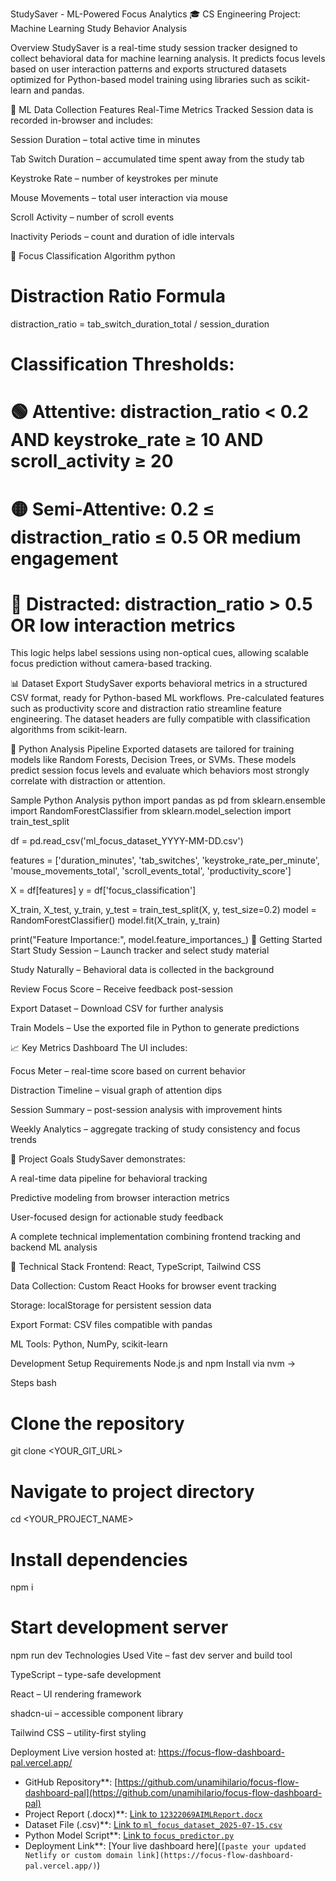 StudySaver - ML-Powered Focus Analytics
🎓 CS Engineering Project: Machine Learning Study Behavior Analysis

Overview
StudySaver is a real-time study session tracker designed to collect behavioral data for machine learning analysis. It predicts focus levels based on user interaction patterns and exports structured datasets optimized for Python-based model training using libraries such as scikit-learn and pandas.

🔬 ML Data Collection Features
Real-Time Metrics Tracked
Session data is recorded in-browser and includes:

Session Duration – total active time in minutes

Tab Switch Duration – accumulated time spent away from the study tab

Keystroke Rate – number of keystrokes per minute

Mouse Movements – total user interaction via mouse

Scroll Activity – number of scroll events

Inactivity Periods – count and duration of idle intervals

🎯 Focus Classification Algorithm
python
# Distraction Ratio Formula
distraction_ratio = tab_switch_duration_total / session_duration

# Classification Thresholds:
# 🟢 Attentive: distraction_ratio < 0.2 AND keystroke_rate ≥ 10 AND scroll_activity ≥ 20
# 🟡 Semi-Attentive: 0.2 ≤ distraction_ratio ≤ 0.5 OR medium engagement
# 🔴 Distracted: distraction_ratio > 0.5 OR low interaction metrics
This logic helps label sessions using non-optical cues, allowing scalable focus prediction without camera-based tracking.

📊 Dataset Export
StudySaver exports behavioral metrics in a structured CSV format, ready for Python-based ML workflows. Pre-calculated features such as productivity score and distraction ratio streamline feature engineering. The dataset headers are fully compatible with classification algorithms from scikit-learn.

🐍 Python Analysis Pipeline
Exported datasets are tailored for training models like Random Forests, Decision Trees, or SVMs. These models predict session focus levels and evaluate which behaviors most strongly correlate with distraction or attention.

Sample Python Analysis
python
import pandas as pd
from sklearn.ensemble import RandomForestClassifier
from sklearn.model_selection import train_test_split

df = pd.read_csv('ml_focus_dataset_YYYY-MM-DD.csv')

features = ['duration_minutes', 'tab_switches', 'keystroke_rate_per_minute', 
            'mouse_movements_total', 'scroll_events_total', 'productivity_score']

X = df[features]
y = df['focus_classification']

X_train, X_test, y_train, y_test = train_test_split(X, y, test_size=0.2)
model = RandomForestClassifier()
model.fit(X_train, y_train)

print("Feature Importance:", model.feature_importances_)
🚀 Getting Started
Start Study Session – Launch tracker and select study material

Study Naturally – Behavioral data is collected in the background

Review Focus Score – Receive feedback post-session

Export Dataset – Download CSV for further analysis

Train Models – Use the exported file in Python to generate predictions

📈 Key Metrics Dashboard
The UI includes:

Focus Meter – real-time score based on current behavior

Distraction Timeline – visual graph of attention dips

Session Summary – post-session analysis with improvement hints

Weekly Analytics – aggregate tracking of study consistency and focus trends

🎯 Project Goals
StudySaver demonstrates:

A real-time data pipeline for behavioral tracking

Predictive modeling from browser interaction metrics

User-focused design for actionable study feedback

A complete technical implementation combining frontend tracking and backend ML analysis

🔧 Technical Stack
Frontend: React, TypeScript, Tailwind CSS

Data Collection: Custom React Hooks for browser event tracking

Storage: localStorage for persistent session data

Export Format: CSV files compatible with pandas

ML Tools: Python, NumPy, scikit-learn

Development Setup
Requirements
Node.js and npm Install via nvm →

Steps
bash
# Clone the repository
git clone <YOUR_GIT_URL>

# Navigate to project directory
cd <YOUR_PROJECT_NAME>

# Install dependencies
npm i

# Start development server
npm run dev
Technologies Used
Vite – fast dev server and build tool

TypeScript – type-safe development

React – UI rendering framework

shadcn-ui – accessible component library

Tailwind CSS – utility-first styling

Deployment
Live version hosted at: https://focus-flow-dashboard-pal.vercel.app/

- GitHub Repository**: [https://github.com/unamihilario/focus-flow-dashboard-pal](https://github.com/unamihilario/focus-flow-dashboard-pal)  
- Project Report (.docx)**: [Link to `12322069AIMLReport.docx`](https://github.com/unamihilario/focus-flow-dashboard-pal/blob/main/12322069AIMLReport.docx)  
- Dataset File (.csv)**: [Link to `ml_focus_dataset_2025-07-15.csv`](https://github.com/unamihilario/focus-flow-dashboard-pal/blob/main/ml_focus_dataset_2025-07-15.csv)  
- Python Model Script**: [Link to `focus_predictor.py`](https://github.com/unamihilario/focus-flow-dashboard-pal/blob/main/focus_predictor.py)  
- Deployment Link**: [Your live dashboard here](`[paste your updated Netlify or custom domain link](https://focus-flow-dashboard-pal.vercel.app/)`)


